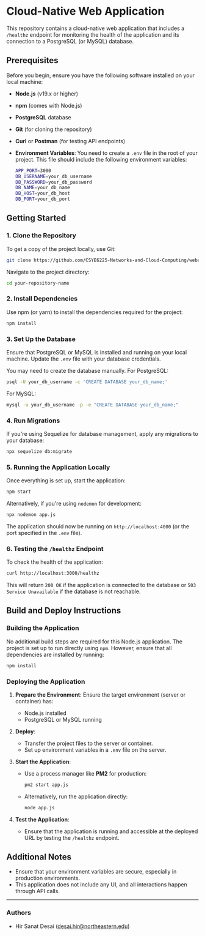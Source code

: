# Cloud-Native Web Application

This repository contains a cloud-native web application that includes a `/healthz` endpoint for monitoring the health of the application and its connection to a PostgreSQL (or MySQL) database.

## Prerequisites

Before you begin, ensure you have the following software installed on your local machine:
 
- **Node.js** (v19.x or higher)
- **npm** (comes with Node.js) 
- **PostgreSQL** database
- **Git** (for cloning the repository)
- **Curl** or **Postman** (for testing API endpoints)
- **Environment Variables**: You need to create a `.env` file in the root of your project. This file should include the following environment variables:
  
  ```bash
  APP_PORT=3000
  DB_USERNAME=your_db_username
  DB_PASSWORD=your_db_password
  DB_NAME=your_db_name
  DB_HOST=your_db_host
  DB_PORT=your_db_port
  ```

## Getting Started

### 1. Clone the Repository

To get a copy of the project locally, use Git:

```bash
git clone https://github.com/CSYE6225-Networks-and-Cloud-Computing/webapp.git
```

Navigate to the project directory:

```bash
cd your-repository-name
```

### 2. Install Dependencies

Use npm (or yarn) to install the dependencies required for the project:

```bash
npm install
```

### 3. Set Up the Database

Ensure that PostgreSQL or MySQL is installed and running on your local machine. Update the `.env` file with your database credentials.

You may need to create the database manually. For PostgreSQL:

```bash
psql -U your_db_username -c 'CREATE DATABASE your_db_name;'
```

For MySQL:

```bash
mysql -u your_db_username -p -e "CREATE DATABASE your_db_name;"
```

### 4. Run Migrations

If you're using Sequelize for database management, apply any migrations to your database:

```bash
npx sequelize db:migrate
```

### 5. Running the Application Locally

Once everything is set up, start the application:

```bash
npm start
```

Alternatively, if you're using `nodemon` for development:

```bash
npx nodemon app.js
```

The application should now be running on `http://localhost:4000` (or the port specified in the `.env` file).

### 6. Testing the `/healthz` Endpoint

To check the health of the application:

```bash
curl http://localhost:3000/healthz
```

This will return `200 OK` if the application is connected to the database or `503 Service Unavailable` if the database is not reachable.

## Build and Deploy Instructions

### Building the Application

No additional build steps are required for this Node.js application. The project is set up to run directly using `npm`. However, ensure that all dependencies are installed by running:

```bash
npm install
```

### Deploying the Application

1. **Prepare the Environment**: Ensure the target environment (server or container) has:
   - Node.js installed
   - PostgreSQL or MySQL running

2. **Deploy**:
   - Transfer the project files to the server or container.
   - Set up environment variables in a `.env` file on the server.

3. **Start the Application**:
   - Use a process manager like **PM2** for production:
     ```bash
     pm2 start app.js
     ```

   - Alternatively, run the application directly:
     ```bash
     node app.js
     ```

4. **Test the Application**:
   - Ensure that the application is running and accessible at the deployed URL by testing the `/healthz` endpoint.

## Additional Notes

- Ensure that your environment variables are secure, especially in production environments.
- This application does not include any UI, and all interactions happen through API calls.

---

### Authors

- Hir Sanat Desai (desai.hir@northeastern.edu)

